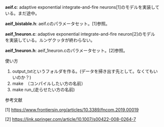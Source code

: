 **aeif.c**: adaptive exponential integrate-and-fire neurons[1]のモデルを実装している。まだ途中。

**aeif_bistable.h**: aeif.cのパラメータセット。[1]参照。

**aeif_1neuron.c**: adaptive exponential integrate-and-fire neuron[2]のモデルを実装している。ルンゲクッタが終わらない。

**aeif_1neuron.h**: aeif_1neuron.cのパラメータセット。[2]参照。

使い方

1. output_txtというフォルダを作る。(データを掃き出す先として。なくてもいいのか？)
2. make　（コンパイルしたい方の名前）
3. make run_(走らせたい方の名前)

参考文献

[1] https://www.frontiersin.org/articles/10.3389/fncom.2019.00019

[2] https://link.springer.com/article/10.1007/s00422-008-0264-7
